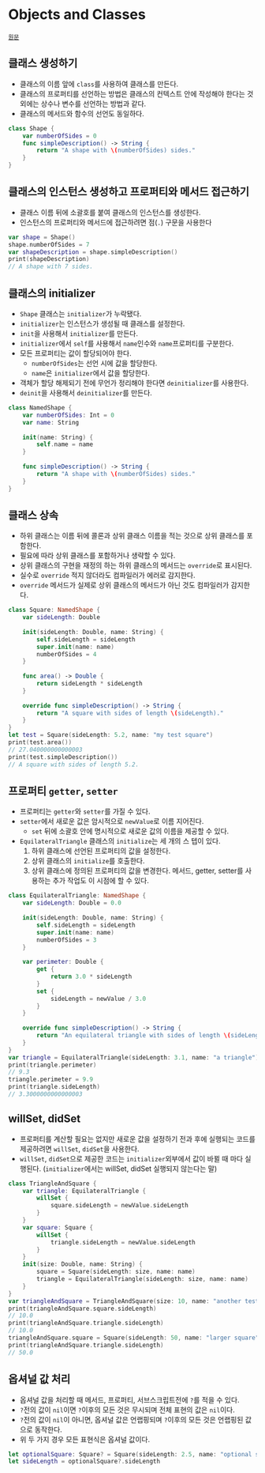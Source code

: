# Objects and Classes

[`원문`](https://docs.swift.org/swift-book/GuidedTour/GuidedTour.html#ID464)

## 클래스 생성하기

- 클래스의 이름 앞에 `class`를 사용하여 클래스를 만든다.
- 클래스의 프로퍼티를 선언하는 방법은 클래스의 컨텍스트 안에 작성해야 한다는 것 외에는 상수나 변수를 선언하는 방법과 같다.
- 클래스의 메서드와 함수의 선언도 동일하다.

~~~swift
class Shape {
    var numberOfSides = 0
    func simpleDescription() -> String {
        return "A shape with \(numberOfSides) sides."
    }
}
~~~

## 클래스의 인스턴스 생성하고 프로퍼티와 메서드 접근하기

- 클래스 이름 뒤에 소괄호를 붙여 클래스의 인스턴스를 생성한다.
- 인스턴스의 프로퍼티와 메서드에 접근하려면 점(`.`) 구문을 사용한다

~~~swift
var shape = Shape()
shape.numberOfSides = 7
var shapeDescription = shape.simpleDescription()
print(shapeDescription)
// A shape with 7 sides.
~~~

## 클래스의 initializer

- `Shape` 클래스는 `initializer`가 누락됐다.
- `initializer`는 인스턴스가 생성될 때 클래스를 설정한다.
- `init`을 사용해서 `initializer`를 만든다.
- `initializer`에서 `self`를 사용해서 `name`인수와 `name`프로퍼티를 구분한다.
- 모든 프로퍼티는 값이 할당되어야 한다.
    - `numberOfSides`는 선언 시에 값을 할당한다.
    - `name`은 `initializer`에서 값을 할당한다.
- 객체가 할당 해제되기 전에 무언가 정리해야 한다면 `deinitializer`를 사용한다.
- `deinit`을 사용해서 `deinitializer`를 만든다.

~~~swift
class NamedShape {
    var numberOfSides: Int = 0
    var name: String
    
    init(name: String) {
        self.name = name
    }
    
    func simpleDescription() -> String {
        return "A shape with \(numberOfSides) sides."
    }
}
~~~

## 클래스 상속

- 하위 클래스는 이름 뒤에 콜론과 상위 클래스 이름을 적는 것으로 상위 클래스를 포함한다.
- 필요에 따라 상위 클래스를 포함하거나 생략할 수 있다.
- 상위 클래스의 구현을 재정의 하는 하위 클래스의 메서드는 `override`로 표시된다.
- 실수로 `override` 적지 않더라도 컴파일러가 에러로 감지한다.
- `override` 메서드가 실제로 상위 클래스의 메서드가 아닌 것도 컴파일러가 감지한다.

~~~swift
class Square: NamedShape {
    var sideLength: Double
    
    init(sideLength: Double, name: String) {
        self.sideLength = sideLength
        super.init(name: name)
        numberOfSides = 4
    }
    
    func area() -> Double {
        return sideLength * sideLength
    }
    
    override func simpleDescription() -> String {
        return "A square with sides of length \(sideLength)."
    }
}
let test = Square(sideLength: 5.2, name: "my test square")
print(test.area())
// 27.040000000000003
print(test.simpleDescription())
// A square with sides of length 5.2.
~~~

## 프로퍼티 `getter`, `setter`

- 프로퍼티는 `getter`와 `setter`를 가질 수 있다.
- `setter`에서 새로운 값은 암시적으로 `newValue`로 이름 지어진다.
    - `set` 뒤에 소괄호 안에 명시적으로 새로운 값의 이름을 제공할 수 있다.
- `EquilateralTriangle` 클래스의 `initialize`는 세 개의 스 텝이 있다.
    1. 하위 클래스에 선언된 프로퍼티의 값을 설정한다.
    2. 상위 클래스의 `initialize`를 호출한다.
    3. 상위 클래스에 정의된 프로퍼티의 값을 변경한다. 메서드, getter, setter를 사용하는 추가 작업도 이 시점에 할 수 있다.

~~~swift
class EquilateralTriangle: NamedShape {
    var sideLength: Double = 0.0
    
    init(sideLength: Double, name: String) {
        self.sideLength = sideLength
        super.init(name: name)
        numberOfSides = 3
    }
    
    var perimeter: Double {
        get {
            return 3.0 * sideLength
        }
        set {
            sideLength = newValue / 3.0
        }
    }
    
    override func simpleDescription() -> String {
        return "An equilateral triangle with sides of length \(sideLength)."
    }
}
var triangle = EquilateralTriangle(sideLength: 3.1, name: "a triangle")
print(triangle.perimeter)
// 9.3
triangle.perimeter = 9.9
print(triangle.sideLength)
// 3.3000000000000003
~~~

## willSet, didSet

- 프로퍼티를 계산할 필요는 없지만 새로운 값을 설정하기 전과 후에 실행되는 코드를 제공하려면 `willSet`, `didSet`을 사용한다.
- `willSet`, `didSet`으로 제공한 코드는 `initializer`외부에서 값이 바뀔 때 마다 실행된다. (`initializer`에서는 willSet, didSet 실행되지 않는다는 말)

~~~swift
class TriangleAndSquare {
    var triangle: EquilateralTriangle {
        willSet {
            square.sideLength = newValue.sideLength
        }
    }
    var square: Square {
        willSet {
            triangle.sideLength = newValue.sideLength
        }
    }
    init(size: Double, name: String) {
        square = Square(sideLength: size, name: name)
        triangle = EquilateralTriangle(sideLength: size, name: name)
    }
}
var triangleAndSquare = TriangleAndSquare(size: 10, name: "another test shape")
print(triangleAndSquare.square.sideLength)
// 10.0
print(triangleAndSquare.triangle.sideLength)
// 10.0
triangleAndSquare.square = Square(sideLength: 50, name: "larger square")
print(triangleAndSquare.triangle.sideLength)
// 50.0
~~~

## 옵셔널 값 처리

- 옵셔널 값을 처리할 때 메서드, 프로퍼티, 서브스크립트전에 `?`를 적을 수 있다.
- `?`전의 값이 `nil`이면 `?`이후의 모든 것은 무시되며 전체 표현의 값은 `nil`이다.
- `?`전의 값이 `nil`이 아니면, 옵셔널 값은 언랩핑되며 `?`이후의 모든 것은 언랩핑된 값으로 동작한다.
- 위 두 가지 경우 모든 표현식은 옵셔널 값이다.

~~~swift
let optionalSquare: Square? = Square(sideLength: 2.5, name: "optional square")
let sideLength = optionalSquare?.sideLength
~~~
